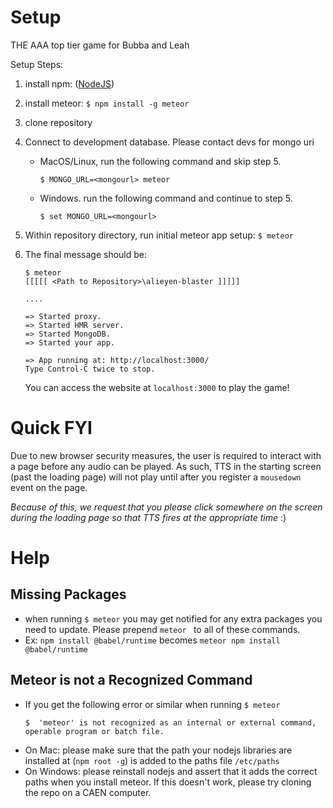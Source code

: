 # Setup
THE AAA top tier game for Bubba and Leah

Setup Steps:

1. install npm: ([NodeJS](https://nodejs.org/en/download/))
2. install meteor: `$ npm install -g meteor`
3. clone repository
4. Connect to development database. Please contact devs for mongo uri
    * MacOS/Linux, run the following command and skip step 5.
        ```
        $ MONGO_URL=<mongourl> meteor
        ```
    * Windows. run the following command and continue to step 5.
        ```
        $ set MONGO_URL=<mongourl>
        ```
5. Within repository directory, run initial meteor app setup: `$ meteor`
6. The final message should be:

    ```
    $ meteor
    [[[[[ <Path to Repository>\alieyen-blaster ]]]]]

    ....

    => Started proxy.
    => Started HMR server.
    => Started MongoDB.
    => Started your app.

    => App running at: http://localhost:3000/
    Type Control-C twice to stop.
   ```
   You can access the website at `localhost:3000` to play the game!

# Quick FYI
Due to new browser security measures, the user is required to interact with a page before any audio can be played. As such, TTS in the starting screen (past the loading page) will not play until after you register a `mousedown` event on the page. 

*Because of this, we request that you please click somewhere on the screen during the loading page so that TTS fires at the appropriate time* :)


# Help
## Missing Packages
* when running `$ meteor` you may get notified for any extra packages you need to update. Please prepend `meteor ` to all of these commands.
* Ex: `npm install @babel/runtime` becomes `meteor npm install @babel/runtime`

## Meteor is not a Recognized Command
* If you get the following error or similar when running `$ meteor`
    ```
    $  'meteor' is not recognized as an internal or external command,
    operable program or batch file.
    ```
* On Mac: please make sure that the path your nodejs libraries are installed at (`npm root -g`) is added to the paths file `/etc/paths`
* On Windows: please reinstall nodejs and assert that it adds the correct paths when you install meteor. If this doesn't work, please try cloning the repo on a CAEN computer.
